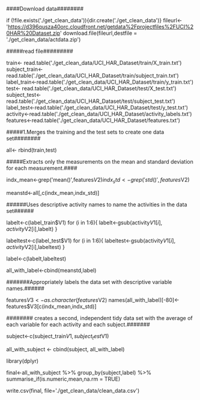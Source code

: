 ####Download data########

if (!file.exists('./get_clean_data')){dir.create('./get_clean_data')}
fileurl<-'https://d396qusza40orc.cloudfront.net/getdata%2Fprojectfiles%2FUCI%20HAR%20Dataset.zip'
download.file(fileurl,destfile = './get_clean_data/actdata.zip')

#####read file#########

train<- read.table('./get_clean_data/UCI_HAR_Dataset/train/X_train.txt')
subject_train<-read.table('./get_clean_data/UCI_HAR_Dataset/train/subject_train.txt')
label_train<-read.table('./get_clean_data/UCI_HAR_Dataset/train/y_train.txt')
test<- read.table('./get_clean_data/UCI_HAR_Dataset/test/X_test.txt')
subject_test<-read.table('./get_clean_data/UCI_HAR_Dataset/test/subject_test.txt')
label_test<-read.table('./get_clean_data/UCI_HAR_Dataset/test/y_test.txt')
activity<-read.table('./get_clean_data/UCI_HAR_Dataset/activity_labels.txt')
features<-read.table('./get_clean_data/UCI_HAR_Dataset/features.txt')

#####1.Merges the training and the test sets to create one data set########

all<- rbind(train,test)

#####Extracts only the measurements on the mean and standard deviation for each measurement.####

indx_mean<-grep('mean()',features$V2)
indx_std<-grep('std()',features$V2)

meanstd<-all[,c(indx_mean,indx_std)]


######Uses descriptive activity names to name the activities in the data set######

labelt<-c(label_train$V1)
for (i in 1:6){
  labelt<-gsub(activity$V1[i],activity$V2[i],labelt)
}

labeltest<-c(label_test$V1)
for (i in 1:6){
  labeltest<-gsub(activity$V1[i],activity$V2[i],labeltest)
}

label<-c(labelt,labeltest)

all_with_label<-cbind(meanstd,label)


#######Appropriately labels the data set with descriptive variable names.######

features$V3<- as.character(features$V2)
names(all_with_label)[-80]<-features$V3[c(indx_mean,indx_std)]




######## creates a second, independent tidy data set with the average of each variable for each activity and each subject.#######

subject<-c(subject_train$V1, subject_test$V1)

all_with_subject <- cbind(subject, all_with_label)

library(dplyr)

final<-all_with_subject %>% group_by(subject,label) %>% 
                     summarise_if(is.numeric,mean,na.rm = TRUE)


write.csv(final, file='./get_clean_data/clean_data.csv')

